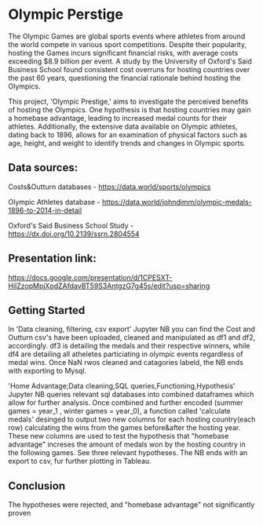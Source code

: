 # Olympic Perstige

The Olympic Games are global sports events where athletes from around the world compete in various sport competitions. Despite their popularity, hosting the Games incurs significant financial risks, with average costs exceeding $8.9 billion per event. A study by the University of Oxford's Said Business School found consistent cost overruns for hosting countries over the past 60 years, questioning the financial rationale behind hosting the Olympics.

This project, 'Olympic Prestige,' aims to investigate the perceived benefits of hosting the Olympics. One hypothesis is that hosting countries may gain a homebase advantage, leading to increased medal counts for their athletes. Additionally, the extensive data available on Olympic athletes, dating back to 1896, allows for an examination of physical factors such as age, height, and weight to identify trends and changes in Olympic sports.

## Data sources: 
Costs&Outturn databases - https://data.world/sports/olympics

Olympic Athletes database - https://data.world/johndimm/olympic-medals-1896-to-2014-in-detail

Oxford's Said Business School Study - https://dx.doi.org/10.2139/ssrn.2804554

## Presentation link:
https://docs.google.com/presentation/d/1CPESXT-HilZzopMpjXpdZAfdavBT59S3AntgzG7g45s/edit?usp=sharing

## Getting Started
In 'Data cleaning, filtering, csv export' Jupyter NB you can find the Cost and Outturn csv's have been uploaded, cleaned and manipulated as df1 and df2, accordingly. 
df3 is detailing the medals and their respective winners, while df4 are detailing all atheletes particiating in olympic events regardless of medal wins. Once NaN rwos cleaned and catagories labeld, the NB ends with exporting to Mysql.

'Home Advantage;Data cleaning,SQL queries,Functioning,Hypothesis' Jupyter NB queries relevant sql databases into combined dataframes which allow for further analysis. Once combined and further encoded (summer games = year_1 , winter games = year_0), a function called 'calculate medals' desinged to output two new columns for each hosting country(each row) calculating the wins from the games before&after the hosting year. These new columns are used to test the hypothesis that "homebase advantage" increses the amount of medals won by the hosting country in the following games. See three relevant hypotheses. The NB ends with an export to csv, fur further plotting in Tableau. 

## Conclusion
The hypotheses were rejected, and "homebase advantage" not significantly proven 
